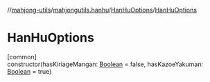 //[mahjong-utils](../../../index.md)/[mahjongutils.hanhu](../index.md)/[HanHuOptions](index.md)/[HanHuOptions](-han-hu-options.md)

# HanHuOptions

[common]\
constructor(hasKiriageMangan: [Boolean](https://kotlinlang.org/api/latest/jvm/stdlib/kotlin/-boolean/index.html) = false, hasKazoeYakuman: [Boolean](https://kotlinlang.org/api/latest/jvm/stdlib/kotlin/-boolean/index.html) = true)
